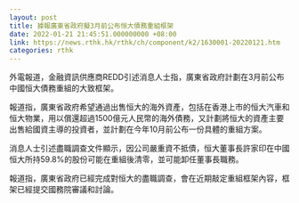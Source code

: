 ```yaml
---
layout: post
title: 據報廣東省政府擬3月前公布恒大債務重組框架
date: 2022-01-21 21:45:51.000000000 +08:00
link: https://news.rthk.hk/rthk/ch/component/k2/1630001-20220121.htm
categories: rthk
---
```


外電報道，金融資訊供應商REDD引述消息人士指，廣東省政府計劃在3月前公布中國恒大債務重組的大致框架。

報道指，廣東省政府希望通過出售恒大的海外資產，包括在香港上市的恒大汽車和恒大物業，用以償還超過1500億元人民幣的海外債務，又計劃將恒大的資產主要出售給國資主導的投資者，並計劃在今年10月前公布一份具體的重組方案。

消息人士引述盡職調查文件顯示，因公司嚴重資不抵債，恒大董事長許家印在中國恒大所持59.8%的股份可能在重組後清零，並可能卸任董事長職務。

報道指，廣東省政府已經完成對恒大的盡職調查，會在近期敲定重組框架內容，框架已經提交國務院審議和討論。
